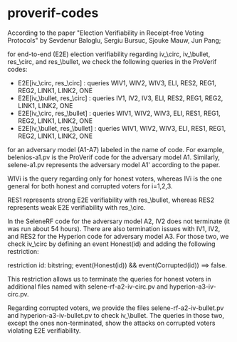 # proverif-codes

According to the paper "Election Verifiability in Receipt-free Voting Protocols" 
by Sevdenur Baloglu, Sergiu Bursuc, Sjouke Mauw, Jun Pang; 

for end-to-end (E2E) election verifiability regarding iv_\circ, iv_\bullet, res_\circ, and res_\bullet, 
we check the following queries in the ProVerif codes:

- E2E[iv_\circ, res_\circ] : queries WIV1, WIV2, WIV3, ELI, RES2, REG1, REG2, LINK1, LINK2, ONE
- E2E[iv_\bullet, res_\circ] : queries IV1, IV2, IV3, ELI, RES2, REG1, REG2, LINK1, LINK2, ONE
- E2E[iv_\circ, res_\bullet] : queries WIV1, WIV2, WIV3, ELI, RES1, REG1, REG2, LINK1, LINK2, ONE
- E2E[iv_\bullet, res_\bullet] : queries WIV1, WIV2, WIV3, ELI, RES1, REG1, REG2, LINK1, LINK2, ONE

for an adversary model (A1-A7) labeled in the name of code. For example, belenios-a1.pv is the ProVerif code
for the adversary model A1. Similarly, selene-a1.pv represents the adversary model A1' according to the paper. 

WIVi is the query regarding only for honest voters, whereas IVi is the one general for both honest and corrupted 
voters for i=1,2,3. 

RES1 represents strong E2E verifiability with res_\bullet, whereas RES2 represents weak E2E verifiability 
with res_\circ. 

In the SeleneRF code for the adversary model A2, IV2 does not terminate (it was run about 54 hours). 
There are also termination issues with IV1, IV2, and RES2 for the Hyperion code for adversary model A3. 
For those two, we check iv_\circ by defining an event Honest(id) and adding the following restriction:

restriction id: bitstring;
            event(Honest(id)) && event(Corrupted(id)) ==> false.
            
This restriction allows us to terminate the queries for honest voters in additional files named with 
selene-rf-a2-iv-circ.pv and hyperion-a3-iv-circ.pv. 

Regarding corrupted voters, we provide the files selene-rf-a2-iv-bullet.pv and hyperion-a3-iv-bullet.pv 
to check iv_\bullet. The queries in those two, except the ones non-terminated, show the attacks 
on corrupted voters violating E2E verifiability. 



